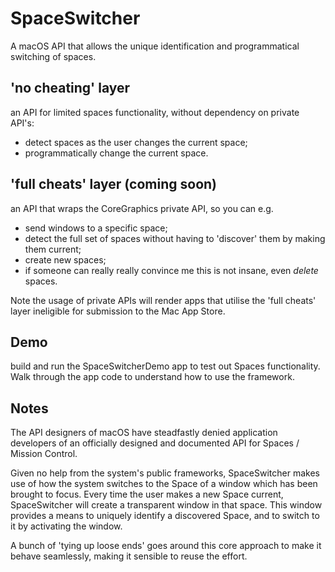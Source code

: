 #  SpaceSwitcher

A macOS API that allows the unique identification and programmatical switching of spaces.


## 'no cheating' layer

an API for limited spaces functionality, without dependency on private API's: 
- detect spaces as the user changes the current space;
- programmatically change the current space.


## 'full cheats' layer (coming soon)

an API that wraps the CoreGraphics private API, so you can e.g.
- send windows to a specific space;
- detect the full set of spaces without having to 'discover' them by making them current;
- create new spaces;
- if someone can really really convince me this is not insane, even *delete* spaces.

Note the usage of private APIs will render apps that utilise the 'full cheats' layer ineligible for submission to 
the Mac App Store.


## Demo

build and run the SpaceSwitcherDemo app to test out Spaces functionality.
Walk through the app code to understand how to use the framework.


## Notes

The API designers of macOS have steadfastly denied application developers of an officially designed and documented API
for Spaces / Mission Control. 

Given no help from the system's public frameworks, SpaceSwitcher makes use of how the system switches
to the Space of a window which has been brought to focus. 
Every time the user makes a new Space current, SpaceSwitcher will create a transparent window in that space.
This window provides a means to uniquely identify a discovered Space, and to switch to it by activating the window.

A bunch of 'tying up loose ends' goes around this core approach to make it behave seamlessly, 
making it sensible to reuse the effort.
